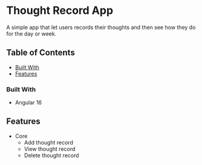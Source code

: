 # Thought Record App
A simple app that let users records their thoughts and then see how they do for the day or week.

## Table of Contents
- [Built With](#built-with)
- [Features](#features)

### Built With
* Angular 16

## Features
* Core 
  * Add thought record
  * View thought record
  * Delete thought record


